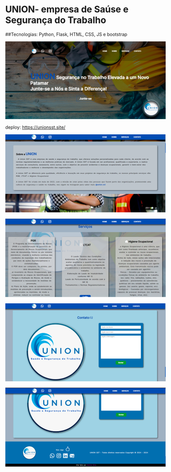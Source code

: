 
# UNION- empresa de Saúse e Segurança do Trabalho
##Tecnologias: Python, Flask, HTML, CSS, JS e bootstrap

<img src="https://github.com/Gabriel-D-EV/union-sst/blob/main/imggithub/Captura%20de%20tela%202024-01-26%20234240.png?raw=true" alt="">

deploy: https://unionsst.site/

<img src="https://github.com/Gabriel-D-EV/union-sst/blob/main/imggithub/Captura%20de%20tela%202024-01-26%20234251.png?raw=true" alt="">
<br>
<br>
<img src="https://github.com/Gabriel-D-EV/union-sst/blob/main/imggithub/Captura%20de%20tela%202024-01-26%20234333.png?raw=true" alt="">
<br>
<br>

<img src="https://github.com/Gabriel-D-EV/union-sst/blob/main/imggithub/Captura%20de%20tela%202024-01-26%20234419.png?raw=true" alt="">
<br>
<br>
<img src="https://github.com/Gabriel-D-EV/union-sst/blob/main/imggithub/Captura%20de%20tela%202024-01-26%20234430.png?raw=true" alt="">
